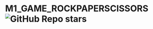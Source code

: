 # M1_GAME_ROCKPAPERSCISSORS ![GitHub Repo stars](https://img.shields.io/github/stars/Nikitha5399/M1_GAME_ROCKPAPERSCISSORS?style=flat-square)
